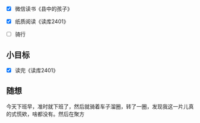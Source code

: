- [x] 微信读书《县中的孩子》
- [x] 纸质阅读《读库2401》
- [ ] 骑行


## 小目标
- [x] 读完《读库2401》

## 随想
今天下班早，准时就下班了，然后就骑着车子溜圈，转了一圈，发现我这一片儿真的式慌欸，啥都没有。然后在聚方